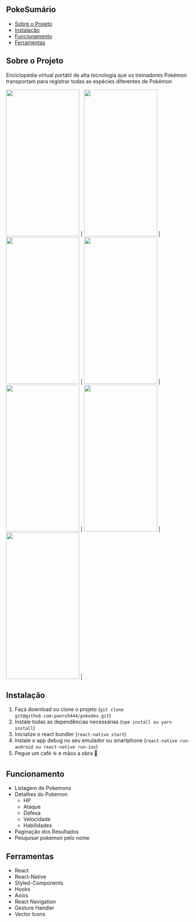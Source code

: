 ## PokeSumário
- [Sobre o Projeto](#sobre-o-projeto)
- [Instalação](#instalação)
- [Funcionamento](#funcionamento)
- [Ferramentas](#ferramentas)


## Sobre o Projeto
 Enciclopédia virtual portátil de alta tecnologia que os treinadores Pokémon transportam para registrar todas as espécies diferentes de Pokémon
 
 <img src="../master/src/assets/readme/lista1.jpeg" width="200" height="400" /> |
 <img src="../master/src/assets/readme/lista2.jpeg" width="200" height="400" /> |
 <img src="../master/src/assets/readme/detalhe1.jpeg" width="200" height="400" /> |
 <img src="../master/src/assets/readme/detalhe2.jpeg" width="200" height="400" /> |
 <img src="../master/src/assets/readme/detalhe3.jpeg" width="200" height="400" /> |
 <img src="../master/src/assets/readme/search1.jpeg" width="200" height="400" /> |
 <img src="../master/src/assets/readme/search2.jpeg" width="200" height="400" /> |

## Instalação
  1. Faça download ou clone o projeto (`git clone git@github.com:paoru5444/pokedex.git`)
  2. Instale todas as dependências necessárias (`npm install ou yarn install`)
  3. Inicialize o react bundler (`react-native start`)
  4. Instale o app debug no seu emulador ou smartphone (`react-native run-android ou react-native run-ios`)
  5. Pegue um café :coffee: e mãos a obra :facepunch:
 
 ## Funcionamento
   - Listagem de Pokemons
   - Detalhes do Pokemon
     - HP
     - Ataque
     - Defesa
     - Velocidade
     - Habilidades
   - Paginação dos Resultados
   - Pesquisar pokemon pelo nome

 ## Ferramentas
  - React
  - React-Native
  - Styled-Components
  - Hooks
  - Axios
  - React Navigation
  - Gesture Handler
  - Vector Icons
